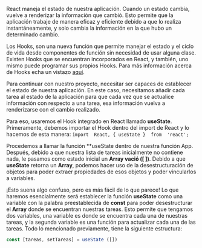React maneja el estado de nuestra aplicación. Cuando un estado cambia, vuelve a renderizar la información que cambió. Esto permite que la aplicación trabaje de manera eficaz y eficiente debido a que lo realiza instantáneamente, y solo cambia la información en la que hubo un determinado cambio.

Los Hooks, son una nueva función que permite manejar el estado y el ciclo de vida desde componentes de función sin necesidad de usar alguna clase. Existen Hooks que se encuentran incorporados en React, y también, uno mismo puede programar sus propios Hooks. Para más información acerca de Hooks echa un vistazo [aquí](https://es.reactjs.org/docs/hooks-overview.html).

Para continuar con nuestro proyecto, necesitar ser capaces de establecer el estado de nuestra aplicación. En este caso, necesitamos añadir cada tarea al estado de la aplicación para que cada vez que se actualice información con respecto a una tarea, esa información vuelva a renderizarse con el cambio realizado.

Para eso, usaremos el Hook integrado en React llamado **useState**. Primeramente, debemos importar el Hook dentro del import de React y lo hacemos de esta manera: `import  React, { useState }  from  'react';`

Procedemos a llamar la función **useState dentro de nuestra función App. Después, debido a que nuestra lista de tareas inicialmente no contiene nada, le pasamos como estado inicial un **Array vació ([ ])**.  Debido a que **useState** retorna un **Array**, podemos hacer uso de la desestructuración de objetos para poder extraer propiedades de esos objetos y poder vincularlos a variables.

¡Esto suena algo confuso, pero es más fácil de lo que parece!  Lo que haremos esencialmente será establecer la función **useState** como una variable con la palabra preestablecida de **const** para poder desestructurar el **Array** donde se encuentran nuestras tareas. Esto permite que tengamos dos variables, una variable es donde se encuentra cada una de nuestras tareas, y la segunda variable es una función para actualizar cada una de las tareas. Todo lo mencionado previamente, tiene la siguiente estructura:

```jsx
const [tareas, setTareas] = useState ([])
```
